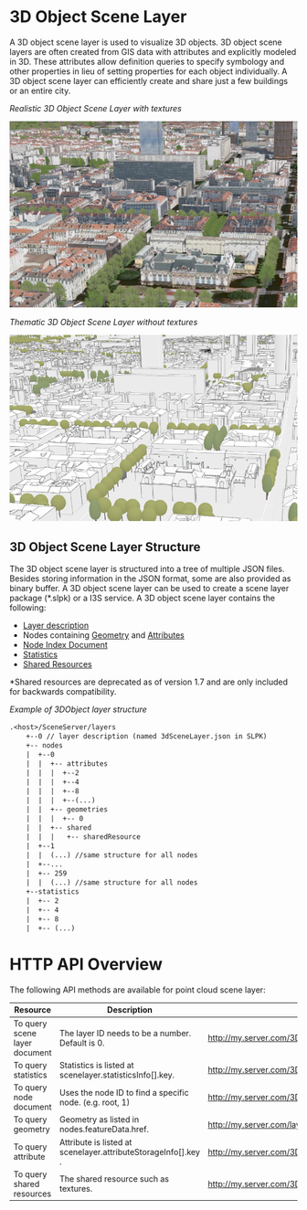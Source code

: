 # 3D Object Scene Layer

A 3D object scene layer is used to visualize 3D objects.  3D object scene layers are often created from GIS data with attributes and explicitly modeled in 3D.  These attributes allow definition queries to specify symbology and other properties in lieu of setting properties for each object individually.  A 3D object scene layer can efficiently create and share just a few buildings or an entire city.

*Realistic 3D Object Scene Layer with textures*

![Realistic 3D Object Scene Layer with textures](../img/LyonTextured.png)

*Thematic 3D Object Scene Layer without textures*

![Thematic 3D Object Scene Layer without textures](../img/LyonThematic.png)

## 3D Object Scene Layer Structure
The 3D object scene layer is structured into a tree of multiple JSON files. Besides storing information in the JSON format, some are also provided as binary buffer. A 3D object scene layer can be used to create a scene layer package (*.slpk) or a I3S service. A 3D object scene layer contains the following:

- [Layer description](3DSceneLayer.cmn.md)
- Nodes containing [Geometry](geometry.cmn.md) and [Attributes](attributeStorageInfo.cmn.md)
- [Node Index Document](3DNodeIndexDocument.cmn.md)
- [Statistics](statsInfo.cmn.md)
- [Shared Resources](sharedResource.cmn.md)
  
*Shared resources are deprecated as of version 1.7 and are only included for backwards compatibility.

*Example of 3DObject layer structure*

```
.<host>/SceneServer/layers
	+--0 // layer description (named 3dSceneLayer.json in SLPK)
	+-- nodes
	|  +--0
	|  |  +-- attributes
	|  |  |  +--2
	|  |  |  +--4
	|  |  |  +--8
	|  |  |  +--(...)
	|  |  +-- geometries
	|  |  |  +-- 0
	|  |  +-- shared
	|  |  |   +-- sharedResource
	|  +--1
	|  |  (...) //same structure for all nodes
	|  +--...
	|  +-- 259
	|  |  (...) //same structure for all nodes
	+--statistics
	|  +-- 2
	|  +-- 4
	|  +-- 8
	|  +-- (...)
```
# HTTP API Overview

The following API methods are available for point cloud scene layer:

|Resource|Description|URL example
|------|-------|-----------------|
|To query scene layer document| The layer ID needs to be a number. Default is 0.|http://my.server.com/3DObjectSceneLayer/SceneServer/0|
|To query statistics|Statistics is listed at  scenelayer.statisticsInfo[].key.|http://my.server.com/3DObjectSceneLayer/SceneServer/layers/0/statistics/f_1/0} |
|To query  node  document|Uses the node ID to find a specific node. (e.g. root, 1) |http://my.server.com/3DObjectSceneLayer/SceneServer/layers/0/nodes/root|
|To query  geometry  |Geometry as listed in nodes.featureData.href.|http://my.server.com/layers/3DObjectSceneLayer/0/nodes/root/geometries/0 |
|To query  attribute |Attribute is listed at  scenelayer.attributeStorageInfo[].key .|http://my.server.com/3DObjectSceneLayer/SceneServer/layers/0/nodes/root/attributes/f_1/0 |
|To query shared resources|The shared resource such as textures.|http://my.server.com/3DObjectSceneLayer/SceneServer/layers/0/shared/sharedResource|
